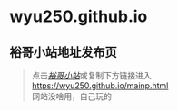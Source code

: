 # wyu250.github.io
## 裕哥小站地址发布页
> 点击[*裕哥小站*](/mainp.html)或复制下方链接进入  
> https://wyu250.github.io/mainp.html  
> 网站没啥用，自己玩的
